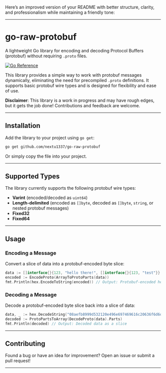 Here’s an improved version of your README with better structure, clarity, and professionalism while maintaining a friendly tone:

---

# go-raw-protobuf
A lightweight Go library for encoding and decoding Protocol Buffers (protobuf) without requiring `.proto` files.  

[![Go Reference](https://pkg.go.dev/badge/github.com/nextu1337/go-raw-protobuf.svg)](https://pkg.go.dev/github.com/nextu1337/go-raw-protobuf)  

This library provides a simple way to work with protobuf messages dynamically, eliminating the need for precompiled `.proto` definitions. It supports basic protobuf wire types and is designed for flexibility and ease of use.  

**Disclaimer**: This library is a work in progress and may have rough edges, but it gets the job done! Contributions and feedback are welcome.  

---

## Installation  
Add the library to your project using `go get`:  
```bash
go get github.com/nextu1337/go-raw-protobuf
```  

Or simply copy the file into your project.  

---

## Supported Types  
The library currently supports the following protobuf wire types:  
- **Varint** (encoded/decoded as `uint64`)  
- **Length-delimited** (encoded as `[]byte`, decoded as `[]byte`, `string`, or nested protobuf messages)  
- **Fixed32**  
- **Fixed64**  

---

## Usage  

### Encoding a Message  
Convert a slice of data into a protobuf-encoded byte slice:  
```go
data := []interface{}{123, "hello there!", []interface{}{123, "test"}}
encoded := EncodeProto(ArrayToProtoParts(data))
fmt.Println(hex.EncodeToString(encoded)) // Output: Protobuf-encoded hex string
```  

### Decoding a Message  
Decode a protobuf-encoded byte slice back into a slice of data:  
```go
data, _ := hex.DecodeString("08aefb8999d532120e496e697469616c20636f6d6d6974")
decoded := ProtoPartsToArray(DecodeProto(data).Parts)
fmt.Println(decoded) // Output: Decoded data as a slice
```  

---

## Contributing  
Found a bug or have an idea for improvement? Open an issue or submit a pull request!  

---
